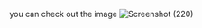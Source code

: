 you can check out the image ![Screenshot (220)](https://user-images.githubusercontent.com/94159586/141837211-b1787ce8-528e-4942-9c4f-41a155b33f33.png)

